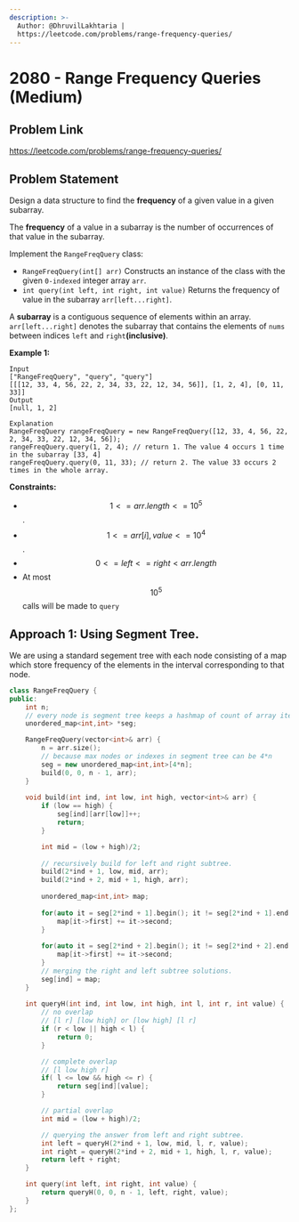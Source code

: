 ```yaml
---
description: >-
  Author: @DhruvilLakhtaria |
  https://leetcode.com/problems/range-frequency-queries/
---
```


# 2080 - Range Frequency Queries (Medium)

## Problem Link

https://leetcode.com/problems/range-frequency-queries/

## Problem Statement
Design a data structure to find the **frequency** of a given value in a given subarray.

The **frequency** of a value in a subarray is the number of occurrences of that value in the subarray.

Implement the `RangeFreqQuery` class:

* `RangeFreqQuery(int[] arr)` Constructs an instance of the class with the given `0-indexed` integer array `arr`.
* `int query(int left, int right, int value)` Returns the frequency of value in the subarray `arr[left...right]`.

A **subarray** is a contiguous sequence of elements within an array. `arr[left...right]` denotes the subarray that contains the elements of `nums` between indices `left` and `right`**(inclusive)**.

**Example 1:**

```
Input
["RangeFreqQuery", "query", "query"]
[[[12, 33, 4, 56, 22, 2, 34, 33, 22, 12, 34, 56]], [1, 2, 4], [0, 11, 33]]
Output
[null, 1, 2]

Explanation
RangeFreqQuery rangeFreqQuery = new RangeFreqQuery([12, 33, 4, 56, 22, 2, 34, 33, 22, 12, 34, 56]);
rangeFreqQuery.query(1, 2, 4); // return 1. The value 4 occurs 1 time in the subarray [33, 4]
rangeFreqQuery.query(0, 11, 33); // return 2. The value 33 occurs 2 times in the whole array.
```

**Constraints:**

* $$1 <= arr.length <= 10^5$$.
* $$1 <= arr[i], value <= 10^4$$.
* $$0 <= left <= right < arr.length$$
* At most $$10^5$$ calls will be made to `query`

## Approach 1: Using Segment Tree.
We are using a standard segement tree with each node consisting of a map which store frequency of the elements in the interval corresponding to that node.

<Tabs>
<TabItem value="cpp" label="c++">
<SolutionAuthor name="@DhruvilLakhtaria"/>

```cpp
class RangeFreqQuery {
public:
    int n;
    // every node is segment tree keeps a hashmap of count of array items for the given range.
    unordered_map<int,int> *seg;

    RangeFreqQuery(vector<int>& arr) {
        n = arr.size(); 
        // because max nodes or indexes in segment tree can be 4*n
        seg = new unordered_map<int,int>[4*n]; 
        build(0, 0, n - 1, arr);
    }
    
    void build(int ind, int low, int high, vector<int>& arr) {
        if (low == high) {
            seg[ind][arr[low]]++;
            return;
        }

        int mid = (low + high)/2;
        
        // recursively build for left and right subtree.
        build(2*ind + 1, low, mid, arr);
        build(2*ind + 2, mid + 1, high, arr);
        
        unordered_map<int,int> map;
        
        for(auto it = seg[2*ind + 1].begin(); it != seg[2*ind + 1].end(); it++) {
            map[it->first] += it->second;
        }
        
        for(auto it = seg[2*ind + 2].begin(); it != seg[2*ind + 2].end(); it++) {
            map[it->first] += it->second;
        }
        // merging the right and left subtree solutions.
        seg[ind] = map;
    } 
    
    int queryH(int ind, int low, int high, int l, int r, int value) {
        // no overlap
        // [l r] [low high] or [low high] [l r]
        if (r < low || high < l) {
            return 0;
        }

        // complete overlap
        // [l low high r]
        if( l <= low && high <= r) {
            return seg[ind][value];
        }

        // partial overlap
        int mid = (low + high)/2;

        // querying the answer from left and right subtree.
        int left = queryH(2*ind + 1, low, mid, l, r, value);
        int right = queryH(2*ind + 2, mid + 1, high, l, r, value);    
        return left + right;
    }

    int query(int left, int right, int value) {
        return queryH(0, 0, n - 1, left, right, value);
    }
};
```
</TabItem>
</Tabs>